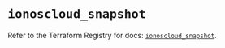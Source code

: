 # `ionoscloud_snapshot`

Refer to the Terraform Registry for docs: [`ionoscloud_snapshot`](https://registry.terraform.io/providers/ionos-cloud/ionoscloud/6.5.5/docs/resources/snapshot).
